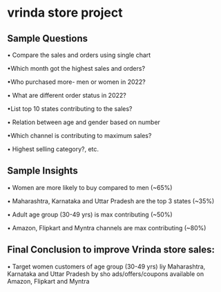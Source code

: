# vrinda store project

## Sample Questions
• Compare the sales and orders using single chart

•Which month got the highest sales and orders?

•Who purchased more- men or women in 2022?

• What are different order status in 2022?

•List top 10 states contributing to the sales?

• Relation between age and gender based on number

•Which channel is contributing to maximum sales?

• Highest selling category?, etc.


## Sample Insights
• Women are more likely to buy compared to men (~65%)

• Maharashtra, Karnataka and Uttar Pradesh are the top 3 states (~35%)

• Adult age group (30-49 yrs) is max contributing (~50%)

• Amazon, Flipkart and Myntra channels are max contributing (~80%)


## Final Conclusion to improve Vrinda store sales:

• Target women customers of age group (30-49 yrs) liy Maharashtra, Karnataka and Uttar Pradesh by sho ads/offers/coupons available on Amazon, Flipkart and Myntra
